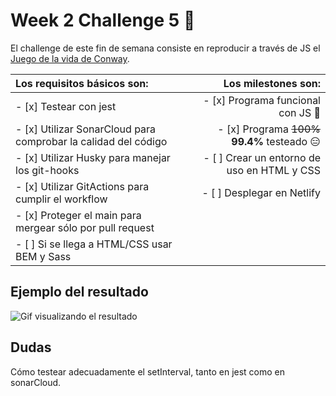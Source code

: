 # Week 2 Challenge 5 🦠

El challenge de este fin de semana consiste en reproducir a través de JS el [Juego de la vida de Conway](https://es.wikipedia.org/wiki/Juego_de_la_vida).

| Los requisitos básicos son:                                    |                           Los milestones son: |
| :------------------------------------------------------------- | --------------------------------------------: |
| - [x] Testear con jest                                         |            - [x] Programa funcional con JS 🎊 |
| - [x] Utilizar SonarCloud para comprobar la calidad del código | - [x] Programa ~~100%~~ **99.4%** testeado 😑 |
| - [x] Utilizar Husky para manejar los git-hooks                |   - [ ] Crear un entorno de uso en HTML y CSS |
| - [x] Utilizar GitActions para cumplir el workflow             |                    - [ ] Desplegar en Netlify |
| - [x] Proteger el main para mergear sólo por pull request      |                                               |
| - [ ] Si se llega a HTML/CSS usar BEM y Sass                   |                                               |

## Ejemplo del resultado

![Gif visualizando el resultado](https://im3.ezgif.com/tmp/ezgif-3-caad7e8661.gif)

## Dudas

Cómo testear adecuadamente el setInterval, tanto en jest como en sonarCloud.
